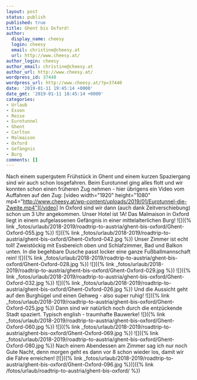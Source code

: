 ```yaml
---
layout: post
status: publish
published: true
title: Ghent bis Oxford!
author:
  display_name: cheesy
  login: cheesy
  email: christine@cheesy.at
  url: http://www.cheesy.at/
author_login: cheesy
author_email: christine@cheesy.at
author_url: http://www.cheesy.at/
wordpress_id: 37440
wordpress_url: http://www.cheesy.at/?p=37440
date: '2019-01-11 19:45:14 +0000'
date_gmt: '2019-01-11 18:45:14 +0000'
categories:
- Urlaub
- Essen
- Reise
- Eurotunnel
- Ghent
- Carlton
- Malmaison
- Oxford
- Gefängnis
- Burg
comments: []
---
```

Nach einem supergutem Frühstück in Ghent und einem kurzen Spaziergang sind wir auch schon losgefahren. Beim Eurotunnel ging alles flott und wir konnten schon einen früheren Zug nehmen - hier übrigens ein Video vom Auffahren auf den Zug:
[video width="1920" height="1080" mp4="http://www.cheesy.at/wp-content/uploads/2019/01/Eurotunnel-die-Zweite.mp4"][/video]
In Oxford sind wir dann (auch dank Zeitverschiebung) schon um 3 Uhr angekommen. Unser Hotel ist 1A! Das Malmaison in Oxford liegt in einem aufgelassenen Gefängnis in einer mittelalterlichen Burg!
![]({% link _fotos/urlaub/2018-2019/roadtrip-to-austria/ghent-bis-oxford/Ghent-Oxford-055.jpg %})
![]({% link _fotos/urlaub/2018-2019/roadtrip-to-austria/ghent-bis-oxford/Ghent-Oxford-042.jpg %})
Unser Zimmer ist echt toll! Zweistöckig mit Essbereich oben und Schlafzimmer, Bad und Balkon unten. In die begehbare Dusche passt locker eine ganze Fußballmannschaft rein!
![]({% link _fotos/urlaub/2018-2019/roadtrip-to-austria/ghent-bis-oxford/Ghent-Oxford-028.jpg %})
![]({% link _fotos/urlaub/2018-2019/roadtrip-to-austria/ghent-bis-oxford/Ghent-Oxford-029.jpg %})
![]({% link _fotos/urlaub/2018-2019/roadtrip-to-austria/ghent-bis-oxford/Ghent-Oxford-032.jpg %})
![]({% link _fotos/urlaub/2018-2019/roadtrip-to-austria/ghent-bis-oxford/Ghent-Oxford-026.jpg %})
Und die Aussicht geht auf den Burghügel und einen Gehweg - also super ruhig!
![]({% link _fotos/urlaub/2018-2019/roadtrip-to-austria/ghent-bis-oxford/Ghent-Oxford-025.jpg %})
Dann sind wir natürlich noch durch die entzückende Stadt spaziert. Typisch english - traumhafte Bauwerke!
![]({% link _fotos/urlaub/2018-2019/roadtrip-to-austria/ghent-bis-oxford/Ghent-Oxford-060.jpg %})
![]({% link _fotos/urlaub/2018-2019/roadtrip-to-austria/ghent-bis-oxford/Ghent-Oxford-069.jpg %})
![]({% link _fotos/urlaub/2018-2019/roadtrip-to-austria/ghent-bis-oxford/Ghent-Oxford-080.jpg %})
Nach einem Abendessen am Zimmer sag ich nur noch Gute Nacht, denn morgen geht es dann vor 8 schon wieder los, damit wir die Fähre erreichen!
[![]({% link _fotos/urlaub/2018-2019/roadtrip-to-austria/ghent-bis-oxford/Ghent-Oxford-096.jpg %})]({% link /fotos/urlaub/roadtrip-to-austria/ghent-bis-oxford/ %})

